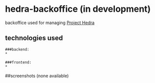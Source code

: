 # hedra-backoffice (in development)
backoffice used for managing [Project Hedra](https://luaek.com/projecthedra)

## technologies used
	
	###backend:
	* 

	###frontend:
	* 

##screenshots
(none available)